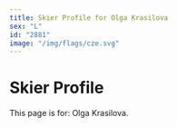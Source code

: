 ```yaml
---
title: Skier Profile for Olga Krasilova
sex: "L"
id: "2881"
image: "/img/flags/cze.svg" 
---
```


# Skier Profile

This page is for: Olga Krasilova.
    